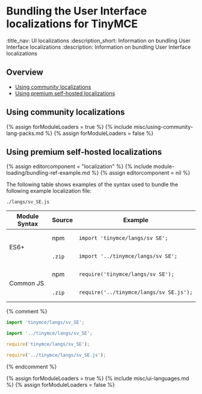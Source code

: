 # Bundling the User Interface localizations for TinyMCE
:title_nav: UI localizations
:description_short: Information on bundling User Interface localizations
:description: Information on bundling User Interface localizations

## Overview

- [Using community localizations](#usingcommunitylocalizations)
- [Using premium self-hosted localizations](#usingpremiumself-hostedlocalizations)

## Using community localizations

{% assign forModuleLoaders = true %}
{% include misc/using-community-lang-packs.md %}
{% assign forModuleLoaders = false %}

## Using premium self-hosted localizations

{% assign editorcomponent = "localization" %}
{% include module-loading/bundling-ref-example.md %}
{% assign editorcomponent = nil %}

The following table shows examples of the syntax used to bundle the following example localization file:

```
./langs/sv_SE.js
```

<table>
<thead>
<tr>
<th>Module Syntax</th>
<th>Source</th>
<th>Example</th>
</tr>
</thead>
<tbody>
<tr>
<td rowspan="2">ES6+</td>
<td>npm</td>
<td>
<div class="language-js highlighter-rouge"><div class="highlight"><pre class="prettyprint prettyprinted" style=""><code><span class="k"><span class="kwd">import</span></span><span class="pln"> </span><span class="s1"><span class="str">'tinymce/langs/sv_SE'</span></span><span class="p"><span class="pun">;</span></span>
</code></pre></div></div>
</td>
</tr>
<tr>
<td><code>.zip</code>&nbsp;</td>
<td>
<div class="language-js highlighter-rouge"><div class="highlight"><pre class="prettyprint prettyprinted" style=""><code><span class="k"><span class="kwd">import</span></span><span class="pln"> </span><span class="s1"><span class="str">'../tinymce/langs/sv_SE'</span></span><span class="p"><span class="pun">;</span></span>
</code></pre></div></div>
</td>
</tr>
<tr>
<td rowspan="2">Common JS</td>
<td>npm</td>
<td>
<div class="language-js highlighter-rouge"><div class="highlight"><pre class="prettyprint prettyprinted" style=""><code><span class="nx"><span class="kwd">require</span></span><span class="p"><span class="pun">(</span></span><span class="s1"><span class="str">'tinymce/langs/sv_SE'</span></span><span class="p"><span class="pun">);</span></span>
</code></pre></div></div>
</td>
</tr>
<tr>
<td><code>.zip</code>&nbsp;</td>
<td>
<div class="language-js highlighter-rouge"><div class="highlight"><pre class="prettyprint prettyprinted" style=""><code><span class="nx"><span class="kwd">require</span></span><span class="p"><span class="pun">(</span></span><span class="s1"><span class="str">'../tinymce/langs/sv_SE.js'</span></span><span class="p"><span class="pun">);</span></span>
</code></pre></div></div>
</td>
</tr>
</tbody>
</table>

{% comment %}
```js
import 'tinymce/langs/sv_SE';
```
```js
import '../tinymce/langs/sv_SE';
```
```js
require('tinymce/langs/sv_SE');
```
```js
require('../tinymce/langs/sv_SE.js');
```
{% endcomment %}

{% assign forModuleLoaders = true %}
{% include misc/ui-languages.md %}
{% assign forModuleLoaders = false %}
